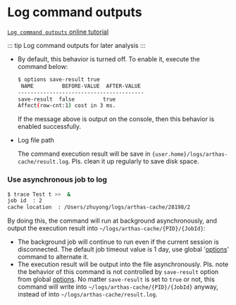 # Log command outputs

[`Log command outputs` online tutorial](https://arthas.aliyun.com/doc/arthas-tutorials?language=en&id=case-save-log)

::: tip
Log command outputs for later analysis
:::

- By default, this behavior is turned off. To enable it, execute the command below:

  ```bash
  $ options save-result true
   NAME         BEFORE-VALUE  AFTER-VALUE
  ----------------------------------------
  save-result  false         true
  Affect(row-cnt:1) cost in 3 ms.
  ```

  If the message above is output on the console, then this behavior is enabled successfully.

- Log file path

  The command execution result will be save in `{user.home}/logs/arthas-cache/result.log`. Pls. clean it up regularly to save disk space.

### Use asynchronous job to log

```bash
$ trace Test t >>  &
job id  : 2
cache location  : /Users/zhuyong/logs/arthas-cache/28198/2
```

By doing this, the command will run at background asynchronously, and output the execution result into `~/logs/arthas-cache/{PID}/{JobId}`:

- The background job will continue to run even if the current session is disconnected. The default job timeout value is 1 day, use global '[options](options.md)' command to alternate it.
- The execution result will be output into the file asynchronously. Pls. note the behavior of this command is not controlled by `save-result` option from global [options](options.md). No matter `save-result` is set to `true` or not, this command will write into `~/logs/arthas-cache/{PID}/{JobId}` anyway, instead of into `~/logs/arthas-cache/result.log`.
